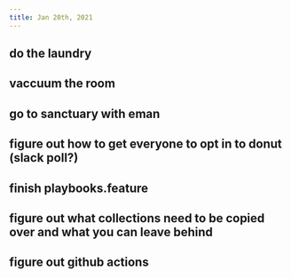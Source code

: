 ```yaml
---
title: Jan 20th, 2021
---
```


## do the laundry
## vaccuum the room
## go to sanctuary with eman
## figure out how to get everyone to opt in to donut (slack poll?)
## finish playbooks.feature
## figure out what collections need to be copied over and what you can leave behind
## figure out github actions

